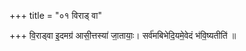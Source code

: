+++
title = "०१ विराड् वा"

+++
वि॒राड्वा इ॒दमग्र॑ आसी॒त्तस्या॑ जा॒तायाः॒। सर्व॑मबिभेदि॒यमे॒वेदं भ॑वि॒ष्यतीति॑ ॥